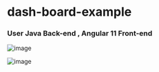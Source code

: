 # dash-board-example

### User Java Back-end , Angular 11 Front-end 

![image](https://user-images.githubusercontent.com/84522117/128498296-89a1f761-8b00-4c42-906d-1e0b50d27705.png)

![image](https://user-images.githubusercontent.com/84522117/128498390-c917f644-611a-4375-ae8c-cfba7ff1bd2e.png)

